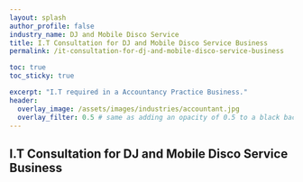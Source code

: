 ```yaml
---
layout: splash 
author_profile: false 
industry_name: DJ and Mobile Disco Service
title: I.T Consultation for DJ and Mobile Disco Service Business
permalink: /it-consultation-for-dj-and-mobile-disco-service-business

toc: true
toc_sticky: true

excerpt: "I.T required in a Accountancy Practice Business."
header:
  overlay_image: /assets/images/industries/accountant.jpg
  overlay_filter: 0.5 # same as adding an opacity of 0.5 to a black background
---
```


## I.T Consultation for DJ and Mobile Disco Service Business